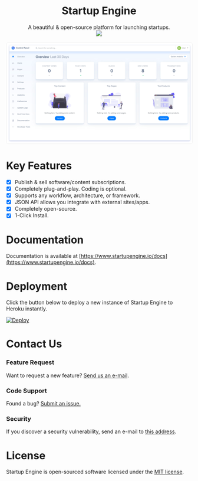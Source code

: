<div align="center" style="width:100%;">
<h1>Startup Engine</h1>
A beautiful & open-source platform for launching startups.<br>
<img src="storage/docs/images/logo.png" width="100">    
</div>

<img src="storage/docs/screenshots/admin.jpg" alt="Startup Engine Admin Panel" style="border:1px solid #eee;border-radius:5px;"><br>

# Key Features

- [x] Publish & sell software/content subscriptions.
- [x] Completely plug-and-play. Coding is optional.
- [x] Supports any workflow, architecture, or framework.
- [x] JSON API allows you integrate with external sites/apps.
- [x] Completely open-source.
- [x] 1-Click Install.

# Documentation
Documentation is available at [https://www.startupengine.io/docs](https://www.startupengine.io/docs).

# Deployment

Click the button below to deploy a new instance of Startup Engine to Heroku instantly.

[![Deploy](https://www.herokucdn.com/deploy/button.svg)](https://heroku.com/deploy?template=https://github.com/luckyrabbitllc/StartupEngine)

# Contact Us

### Feature Request
Want to request a new feature? [Send us an e-mail](inbox-w8agf2hymzpvnw4zcudlfwpa@inbound.productboard.com).

### Code Support

Found a bug? [Submit an issue.](https://github.com/startupengine/startupengine/issues)

### Security

If you discover a security vulnerability, send an e-mail to [this address](inbox-w8agf2hymzpvnw4zcudlfwpa@inbound.productboard.com).

# License

Startup Engine is open-sourced software licensed under the [MIT license](http://opensource.org/licenses/MIT).
